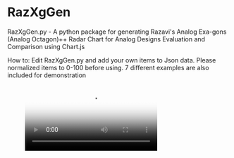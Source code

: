 # RazXgGen

RazXgGen.py - A python package for generating Razavi's Analog Exa-gons (Analog Octagon)++ 
Radar Chart for Analog Designs Evaluation and Comparison using Chart.js

How to:
Edit RazXgGen.py and add your own items to Json data.
Please normalized items to 0-100 before using.
7 different examples are also included for demonstration

<!-- blank line -->
<figure class="video_container" size="800x600">
  <video controls="true" allowfullscreen="false" poster="video/octagon.png">
    <source src="video/output.mp4" type="video/mp4">
  </video>
</figure>
<!-- blank line -->

